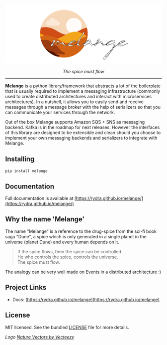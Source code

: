 ![melange logo](img/melange_logo.png)

<p align="center">
    <em>The spice must flow</em>
</p>

---

**Melange** is a python library/framework that abstracts a lot of the boilerplate that is usually 
required to implement a messaging infrastructure (commonly used to create distributed architectures 
and interact with microservices architectures). In a nutshell, it allows you to easily send and receive
messages through a message broker with the help of serializers so that you can communicate your services
through the network.

Out of the box Melange supports Amazon SQS + SNS as messaging backend. Kafka is in the roadmap for
next releases. However the interfaces of this library are designed to be extensible and clean should you choose to implement
your own messaging backends and serializers to integrate with Melange.

## Installing

```
pip install melange
```

## Documentation

Full documentation is available at [https://rydra.github.io/melange/](https://rydra.github.io/melange/)

## Why the name 'Melange'

The name "Melange" is a reference to the drug-spice from the sci-fi book saga "Dune", a spice which is only 
generated in a single planet in the universe (planet Dune) and every human depends on it.

>If the spice flows, then the spice can be controlled.  
He who controls the spice, controls the universe.  
The spice must flow.

The analogy can be very well made on Events in a distributed architecture :)

## Project Links

* Docs: [https://rydra.github.io/melange](https://rydra.github.io/melange)

## License

MIT licensed. See the bundled [LICENSE](https://github.com/Rydra/melange/blob/master/LICENSE) file for more details.


_Logo <a href="https://www.vecteezy.com/free-vector/nature">Nature Vectors by Vecteezy</a>_

